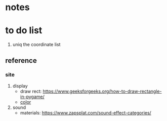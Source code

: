 # notes

# to do list
1. uniq the coordinate list





## reference

### site
1. display
    - draw rect: https://www.geeksforgeeks.org/how-to-draw-rectangle-in-pygame/
    - [color](https://cn.bing.com/images/search?view=detailV2&ccid=tErORvBe&id=E9C3BE6BE7762183F0C1611C095D5E4384E5560B&thid=OIP.tErORvBeGvjFzWzEV9vfGAHaEo&mediaurl=https%3a%2f%2fmatplotlib.org%2f2.0.0%2fmpl_examples%2fcolor%2fnamed_colors.png&exph=500&expw=800&q=pygame.color.color&simid=608023007217321990&ck=4A1BDA74A160D63B2BE75AF5B44F3503&selectedIndex=1&qpvt=pygame.color.color&FORM=IRPRST&ajaxhist=0)
2. sound
    - materials: https://www.zapsplat.com/sound-effect-categories/ 

